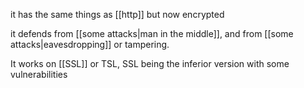 it has the same things as [[http]] but now encrypted

it defends from [[some attacks|man in the middle]], and from [[some attacks|eavesdropping]] or tampering.

It works on [[SSL]] or TSL, SSL being the inferior version with some vulnerabilities